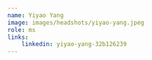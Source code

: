 ```yaml
---
name: Yiyao Yang
image: images/headshots/yiyao-yang.jpeg
role: ms
links:
    linkedin: yiyao-yang-32b126239
---
```

